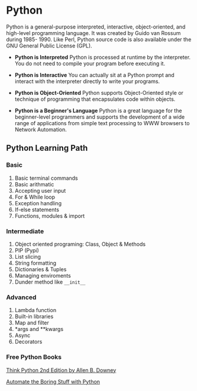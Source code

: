 # Python

Python is a general-purpose interpreted, interactive, object-oriented, and high-level programming language. It was created by Guido van Rossum during 1985- 1990. Like Perl, Python source code is also available under the GNU General Public License (GPL).

* **Python is Interpreted** Python is processed at runtime by the interpreter. You do not need to compile your program before executing it.

* **Python is Interactive** You can actually sit at a Python prompt and interact with the interpreter directly to write your programs.

* **Python is Object-Oriented** Python supports Object-Oriented style or technique of programming that encapsulates code within objects.

* **Python is a Beginner's Language** Python is a great language for the beginner-level programmers and supports the development of a wide range of applications from simple text processing to WWW browsers to Network Automation.
  
## Python Learning Path

### Basic

1. Basic terminal commands
2. Basic arithmatic
3. Accepting user input
4. For & While loop
5. Exception handling
6. If-else statements
7. Functions, modules & import

### Intermediate

1. Object oriented programing: Class, Object & Methods
2. PIP (Pypi)
3. List slicing
4. String formatting
5. Dictionaries & Tuples
6. Managing enviroments
7. Dunder method like `__init__`

### Advanced

1. Lambda function
2. Built-in libraries
3. Map and filter
4. *args and **kwargs
5. Async
6. Decorators

### Free Python Books

[Think Python 2nd Edition by Allen B. Downey](https://greenteapress.com/wp/think-python-2e/)

[Automate the Boring Stuff with Python](https://automatetheboringstuff.com/)

